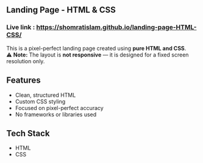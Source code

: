 ## Landing Page - HTML & CSS
### Live link : https://shomratislam.github.io/landing-page-HTML-CSS/
This is a pixel-perfect landing page created using **pure HTML and CSS**.  
⚠️ **Note:** The layout is **not responsive** — it is designed for a fixed screen resolution only.

## Features

- Clean, structured HTML
- Custom CSS styling
- Focused on pixel-perfect accuracy
- No frameworks or libraries used

## Tech Stack

- HTML
- CSS
